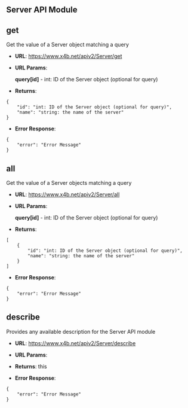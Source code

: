 Server API Module
---

## get
Get the value of a Server object matching a query

* **URL**: https://www.x4b.net/apiv2/Server/get
* **URL Params**: 

    **query[id]** - int: ID of the Server object (optional for query)

* **Returns**: 
```
{
    "id": "int: ID of the Server object (optional for query)",
    "name": "string: the name of the server"
}
```
* **Error Response**: 
```
{
    "error": "Error Message"
}
```
## all
Get the value of a Server objects matching a query

* **URL**: https://www.x4b.net/apiv2/Server/all
* **URL Params**: 

    **query[id]** - int: ID of the Server object (optional for query)

* **Returns**: 
```
[
    {
        "id": "int: ID of the Server object (optional for query)",
        "name": "string: the name of the server"
    }
]
```
* **Error Response**: 
```
{
    "error": "Error Message"
}
```
## describe
Provides any available description for the Server API module

* **URL**: https://www.x4b.net/apiv2/Server/describe
* **URL Params**: 

* **Returns**: this
* **Error Response**: 
```
{
    "error": "Error Message"
}
```
